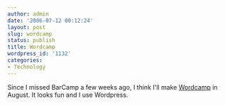 ```yaml
---
author: admin
date: '2006-07-12 00:12:24'
layout: post
slug: wordcamp
status: publish
title: Wordcamp
wordpress_id: '1132'
categories:
- Technology
---
```

Since I missed BarCamp a few weeks ago, I think I'll make <a href="http://wordpress.org/development/2006/07/wordcamp-2006/">Wordcamp</a> in August. It looks fun and I use Wordpress.
